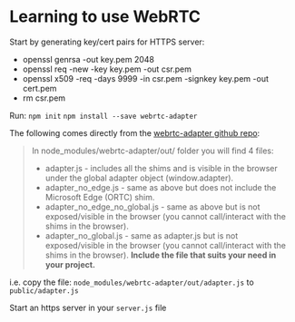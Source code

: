 # Learning to use WebRTC

Start by generating key/cert pairs for HTTPS server:
+ openssl genrsa -out key.pem 2048
+ openssl req -new -key key.pem -out csr.pem
+ openssl x509 -req -days 9999 -in csr.pem -signkey key.pem -out cert.pem
+ rm csr.pem

Run:
`npm init`
`npm install --save webrtc-adapter`

The following comes directly from the [webrtc-adapter github repo](https://github.com/webrtc/adapter):
> In node_modules/webrtc-adapter/out/ folder you will find 4 files:
>
> + adapter.js - includes all the shims and is visible in the browser under the global adapter object (window.adapter).
> + adapter_no_edge.js - same as above but does not include the Microsoft Edge (ORTC) shim.
> + adapter_no_edge_no_global.js - same as above but is not exposed/visible in the browser (you cannot call/interact with the shims in the browser).
> + adapter_no_global.js - same as adapter.js but is not exposed/visible in the browser (you cannot call/interact with the shims in the browser).
> **Include the file that suits your need in your project.**

i.e. copy the file: `node_modules/webrtc-adapter/out/adapter.js` to `public/adapter.js`

Start an https server in your `server.js` file
